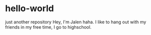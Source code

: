 # hello-world
just another repository
Hey, I'm Jalen haha. I like to hang out with my friends in my free time, I go to highschool.
